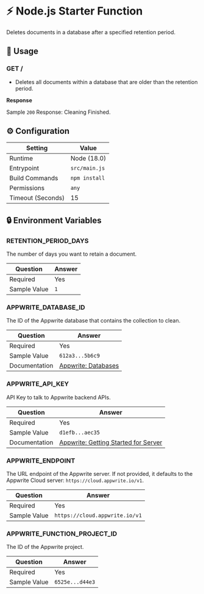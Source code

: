 # ⚡ Node.js Starter Function

Deletes documents in a database after a specified retention period.

## 🧰 Usage

### GET /

- Deletes all documents within a database that are older than the retention period.

**Response**

Sample `200` Response: Cleaning Finished.

## ⚙️ Configuration

| Setting           | Value         |
| ----------------- | ------------- |
| Runtime           | Node (18.0)   |
| Entrypoint        | `src/main.js` |
| Build Commands    | `npm install` |
| Permissions       | `any`         |
| Timeout (Seconds) | 15            |

## 🔒 Environment Variables

### RETENTION_PERIOD_DAYS

The number of days you want to retain a document.

| Question     | Answer |
| ------------ | ------ |
| Required     | Yes    |
| Sample Value | `1`    |

### APPWRITE_DATABASE_ID

The ID of the Appwrite database that contains the collection to clean.

| Question      | Answer                                                    |
| ------------- | --------------------------------------------------------- |
| Required      | Yes                                                       |
| Sample Value  | `612a3...5b6c9`                                           |
| Documentation | [Appwrite: Databases](https://appwrite.io/docs/databases) |

### APPWRITE_API_KEY

API Key to talk to Appwrite backend APIs.

| Question      | Answer                                                                                             |
| ------------- | -------------------------------------------------------------------------------------------------- |
| Required      | Yes                                                                                                |
| Sample Value  | `d1efb...aec35`                                                                                    |
| Documentation | [Appwrite: Getting Started for Server](https://appwrite.io/docs/getting-started-for-server#apiKey) |

### APPWRITE_ENDPOINT

The URL endpoint of the Appwrite server. If not provided, it defaults to the Appwrite Cloud server: `https://cloud.appwrite.io/v1`.

| Question     | Answer                         |
| ------------ | ------------------------------ |
| Required     | Yes                            |
| Sample Value | `https://cloud.appwrite.io/v1` |

### APPWRITE_FUNCTION_PROJECT_ID

The ID of the Appwrite project.

| Question     | Answer          |
| ------------ | --------------- |
| Required     | Yes             |
| Sample Value | `6525e...d44e3` |

